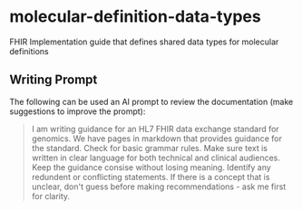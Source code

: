 # molecular-definition-data-types
FHIR Implementation guide that defines shared data types for molecular definitions

## Writing Prompt
The following can be used an AI prompt to review the documentation (make suggestions to improve the prompt):

> I am writing guidance for an HL7 FHIR data exchange standard for genomics. We have pages in markdown that provides guidance for the standard. Check for basic grammar rules. Make sure text is written in clear language for both technical and clinical audiences. Keep the guidance consise without losing meaning. Identify any redundent or conflicting statements. If there is a concept that is unclear, don't guess before making recommendations - ask me first for clarity.
